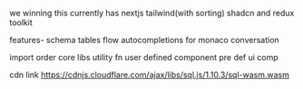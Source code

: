 we winning this
currently has nextjs tailwind(with sorting) shadcn and redux toolkit

features-
schema tables flow
autocompletions for monaco
conversation

import order
core libs
utility fn
user defined component
pre def ui comp

cdn link https://cdnjs.cloudflare.com/ajax/libs/sql.js/1.10.3/sql-wasm.wasm
